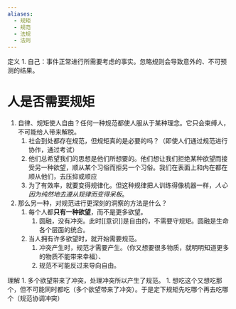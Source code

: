 ```yaml
---
aliases:
  - 规矩
  - 规范
  - 法规
  - 法则
---
```

 定义
	 1. 自己：事件正常进行所需要考虑的事实。忽略规则会导致意外的、不可预测的结果。


# 人是否需要规矩
1. 自律、规矩使人自由？任何一种规范都使人服从于某种理念。它只会束缚人，不可能给人带来解脱。
	1. 社会到处都存在规范，但规矩真的是必要的吗？（即使人们通过规范进行协作，通过考试）
	2. 他们总希望我们的思想是他们所想要的。他们想让我们拒绝某种欲望而接受另一种欲望，顺从某个习俗而拒另一个习俗。我们在表面上和内在都在顺从他们，去压抑或顺应
	3. 为了有效率，就要变得规律化。但这种规律把人训练得像机器一样，*人心因为纯然地去遵从规律而变得呆板*。
2. 那么另一种，对规范进行更深刻的洞察的方法是什么？
	1. 每个人都**只有一种欲望**，而不是更多欲望。
		1. 圆融，没有冲突。此时[[意识]]是自由的，不需要守规矩。圆融是生命各个层面的统合。
	2. 当人拥有许多欲望时，就开始需要规范。
		1. 冲突产生时，规范才需要产生。（你又想要很多物质，就明明知道更多的物质不能带来幸福）、
		2. 规范不可能反过来导向自由。

理解
	1. 多个欲望带来了冲突，处理冲突所以产生了规范。
		1. 想吃这个又想吃那个，但不可能同时都吃（多个欲望带来了冲突）。于是定下规矩先吃哪个再去吃哪个（规范协调冲突）